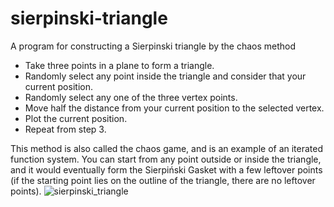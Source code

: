 # sierpinski-triangle
A program for constructing a Sierpinski triangle by the chaos method

+ Take three points in a plane to form a triangle.
+ Randomly select any point inside the triangle and consider that your current position.
+ Randomly select any one of the three vertex points.
+ Move half the distance from your current position to the selected vertex.
+ Plot the current position.
+ Repeat from step 3.

This method is also called the chaos game, and is an example of an iterated function system. You can start from any point outside or inside the triangle, and it would eventually form the Sierpiński Gasket with a few leftover points (if the starting point lies on the outline of the triangle, there are no leftover points).
![sierpinski_triangle](https://github.com/Movorg/sierpinski-triangle/assets/60103760/48940d0d-ccc0-4780-9cc2-ed9ea027cf8c)
